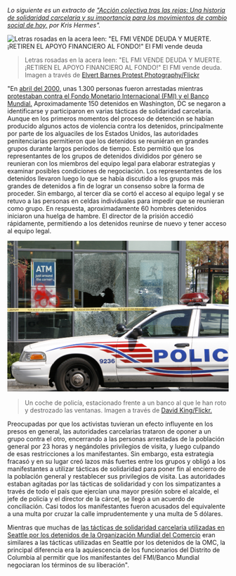*Lo siguiente es un extracto de ["Acción colectiva tras las rejas: Una historia de solidaridad carcelaria y su importancia para los movimientos de cambio social de hoy,](https://uppingtheanti.org/journal/article/18-collective-action-behind-bars) por Kris Hermes".*

![Letras rosadas en la acera leen: "EL FMI VENDE DEUDA Y MUERTE. ¡RETIREN EL APOYO FINANCIERO AL FONDO!" El FMI vende deuda](/assets/images/actions/jail-court-solidarity/2000-imf-world-bank/imf-sells-debt.jpg)
> Letras rosadas en la acera leen: "EL FMI VENDE DEUDA Y MUERTE. ¡RETIREN EL APOYO FINANCIERO AL FONDO!" El FMI vende deuda. Imagen a través de [Elvert Barnes Protest Photography/Flickr](https://www.flickr.com/photos/perspective/22007512443/in/album-72157626481611308/)

"En [abril del 2000,](https://www.globalissues.org/article/23/imf--world-bank-protests-washington-dc) unas 1.300 personas fueron arrestadas mientras [protestaban contra el Fondo Monetario Internacional (FMI) y el Banco Mundial.](https://www.washingtonpost.com/archive/opinions/2001/09/10/why-we-protest/8a795e97-d694-4d60-b15c-bbff414e26e9/) Aproximadamente 150 detenidos en Washington, DC se negaron a identificarse y participaron en varias tácticas de solidaridad carcelaria. Aunque en los primeros momentos del proceso de detención se habían producido algunos actos de violencia contra los detenidos, principalmente por parte de los alguaciles de los Estados Unidos, las autoridades penitenciarias permitieron que los detenidos se reuniéran en grandes grupos durante largos períodos de tiempo. Esto permitió que los representantes de los grupos de detenidos divididos por género se reunieran con los miembros del equipo legal para elaborar estrategias y examinar posibles condiciones de negociación. Los representantes de los detenidos llevaron luego lo que se había discutido a los grupos más grandes de detenidos a fin de lograr un consenso sobre la forma de proceder. Sin embargo, al tercer día se cortó el acceso al equipo legal y se retuvo a las personas en celdas individuales para impedir que se reunieran como grupo. En respuesta, aproximadamente 60 hombres detenidos iniciaron una huelga de hambre. El director de la prisión accedió rápidamente, permitiendo a los detenidos reunirse de nuevo y tener acceso al equipo legal.

![Un coche de policía, estacionado frente a un banco al que le han roto y destrozado las ventanas.](/assets/images/actions/jail-court-solidarity/2000-imf-world-bank/atm-around-corner.jpg)
> Un coche de policía, estacionado frente a un banco al que le han roto y destrozado las ventanas. Imagen a través de [David King/Flickr.](https://www.flickr.com/photos/bootbearwdc/)

Preocupadas por que los activistas tuvieran un efecto influyente en los presos en general, las autoridades carcelarias trataron de oponer a un grupo contra el otro, encerrando a las personas arrestadas de la población general por 23 horas y negándoles privilegios de visita, y luego culpando de esas restricciones a los manifestantes. Sin embargo, esta estrategia fracasó y en su lugar creó lazos más fuertes entre los grupos y obligó a los manifestantes a utilizar tácticas de solidaridad para poner fin al encierro de la población general y restablecer sus privilegios de visita. Las autoridades estaban agitadas por las tácticas de solidaridad y con los simpatizantes a través de todo el país que ejercían una mayor presión sobre el alcalde, el jefe de policía y el director de la cárcel, se llegó a un acuerdo de conciliación. Casi todos los manifestantes fueron acusados del equivalente a una multa por cruzar la calle imprudentemente y una multa de 5 dólares.

Mientras que muchas de [las tácticas de solidaridad carcelaria utilizadas en Seattle por los detenidos de la Organización Mundial del Comercio](https://directactionzine.communityjusticeexchange.org/actions/jail-court-solidarity/jail-no-bail/jail-no-bail.html) eran similares a las tácticas utilizadas en Seattle por los detenidos de la OMC, la principal diferencia era la aquiescencia de los funcionarios del Distrito de Columbia al permitir que los manifestantes del FMI/Banco Mundial negociaran los términos de su liberación".